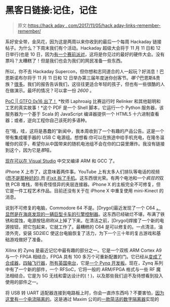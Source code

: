 # 黑客日链接:记住，记住

> 原文:[https://hack aday . com/2017/11/05/hack aday-links-remember-remember/](https://hackaday.com/2017/11/05/hackaday-links-remember-remember/)

系好安全带，金凤花，因为这是两周以来你收到的最后一个每周 Hackaday 链接帖子。为什么？下周末我们有个活动。Hackaday 超级大会将于 11 月 11 日和 12 日举行(也是 10 日，因为[有一个赛前派对](https://www.eventbrite.com/e/hackaday-superconference-2017-kick-off-tickets-38046917354)，这将是你见过的最好的硬件大会。没有票吗？太糟糕了！但是我们也会为我们的网民准备一些东西。

所以，你不去 Hackaday Supercon，但你想和志同道合的人一起玩？好消息！巴恩斯诺布尔将于 11 月 11 日和 12 日举办第三届年度迷你创客节。*哪个*巴恩斯&贵族？[很多](https://www.barnesandnoble.com/blog/barnesy/wp-content/uploads/2017/09/MMF-Blog-Stores4.pdf)。我们的报告告诉我们，这往往更适合年轻的孩子，但也有一些很酷的人在做演示。最坏的情况？可以拿一份 *2600* 。

[PoC || GTFO 0x16 出了！](https://www.alchemistowl.org/pocorgtfo/) *牧师 Laphroaig 比赛运行时 Relinker 和其他聪明和工艺的真实故事！*这个 PDF 是一个 Shell 脚本，它运行一个 Python 服务器，该服务器为一个基于 Scala 的 JavaScript 编译器提供一个 HTML5 十六进制查看器；或者，逆向工程你自己该死的多语种。

在“哦，哇，这将是愚蠢的”新闻中，我本周收到了一个有趣的产品公告。这是一个带有集成暖手器的 USB C 电源组。想想看:你可以在旅途中给手机充电，在隆冬温暖你的双手，希望你从中国带来的随机电池组不会在你的口袋里爆炸。我没有链接到这个，因为它是*那*哑。

[现在可以在 Visual Studio](https://blogs.msdn.microsoft.com/vcblog/2017/10/23/arm-gcc-cross-compilation-in-visual-studio/) 中交叉编译 ARM 和 GCC 了。

iPhone X 上市了，这意味着两件事。YouTube 上有太多人们排队等电话的视频([而不是那种好的](https://www.youtube.com/watch?v=1USvkm46eX0)),而 [iFixit 拆了手机](https://www.ifixit.com/Teardown/iPhone%2BX%2BTeardown/98975)。这东西很光荣。有两个电池和一个*疯狂的*双铣 PCB 堆栈，带有奇怪怪异的夹层连接器。iPhone X 的主板完全不可修复，但它是一件工程艺术作品。目前还没有关于在 iPhone X 中重复使用 mini-Kinect 的消息。

说到不可修复的电脑，Commodore 64 不是。[Drygol]最近发现了一个 C64 [，显然是在海底发现的一辆巨型卡车的引擎控制器](https://www.retrohax.net/extreme-refurbishing-series-episode-1-commodore-64/)。这东西已经破烂不堪，布满了铁锈和腐蚀，电源按钮*刚刚从*上掉了下来。在清洁之前，[Drygol]焊接了一个新的电源按钮，把它包起来，它就工作了。最糟糕的 C64 是可以修复的。一点清洁，油漆外壳，安装 SD2IEC 使这台电脑恢复了活力，为下一个三十年的复古游戏和基础游戏做好了准备。

Xilinx 的 Zynq 是最近记忆中最有趣的部分之一。它是一个双核 ARM Cortex A9 与一个 FPGA 相结合，FPGA 具有 100 多万个可重新配置的门。它已经从[变成了合成器](https://hackaday.com/2015/08/10/zynq-and-the-opl3-music-synthesizer/)，[四轴飞行器](https://hackaday.com/2015/10/14/flying-high-with-zynq/)，[所有英国电台](https://hackaday.com/2016/01/23/35-million-people-didnt-when-zynq-took-over-their-radio/)，它是[一个 Pynq 开发板](https://hackaday.com/2016/01/23/35-million-people-didnt-when-zynq-took-over-their-radio/)。现在，Zynq 系列中有了一个新的部件，一个 RFSoC，它将一般的 ARM/FPGA 格式与一些 RF 魔法相结合。它是为 5G 无线和雷达设计的(！)，以及那些我们迫不及待想看到投入使用的部件之一。

将 USB 转 UART 适配器连接到电路板上时，你会一直炸东西吗？不要害怕，[因为这里有一个电流隔离的](https://hackaday.io/project/27803-debug-board-splittable-isolator)。这是通过 Maxim 公司的[一款简洁的数字隔离器](https://datasheets.maximintegrated.com/en/ds/MAX12930-MAX12931.pdf)实现的